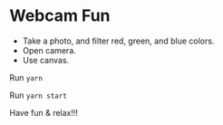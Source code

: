 # Webcam Fun

- Take a photo, and filter red, green, and blue colors.
- Open camera.
- Use canvas.


Run ```yarn```

Run ```yarn start```

Have fun & relax!!!
